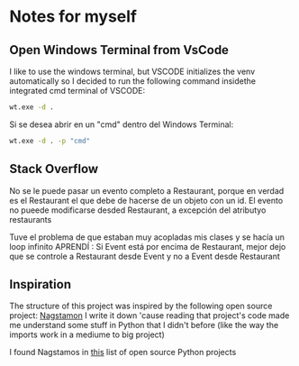 # Notes for myself

## Open Windows Terminal from VsCode

I like to use the windows terminal, but VSCODE initializes the venv automatically
so I decided to run the following command insidethe integrated cmd terminal of VSCODE:

```bash
wt.exe -d .
```

Si se desea abrir en un "cmd" dentro del Windows Terminal:

```bash
wt.exe -d . -p "cmd"
```
## Stack Overflow

No se le puede pasar un evento completo a Restaurant, porque en verdad es el Restaurant
el que debe de hacerse de un objeto con un id. El evento no pueede modificarse
desded Restaurant, a excepción del atributyo restaurants

Tuve el problema de que estaban muy acopladas mis clases y se hacía un loop infinito
APRENDÍ : Si Event está por encima de Restaurant, mejor dejo que se controle a Restaurant
desde Event y no a Event desde Restaurant

## Inspiration

The structure of this project was inspired by the following open source project:
[Nagstamon](https://github.com/HenriWahl/Nagstamon/blob/master/Nagstamon/Helpers.py)
I write it down 'cause reading that project's code made me understand some stuff in
Python that I didn't before (like the way the imports work in a mediume to big project)

I found Nagstamos in [this](https://github.com/mahmoud/awesome-python-applications#tag-education) list of open source Python projects

